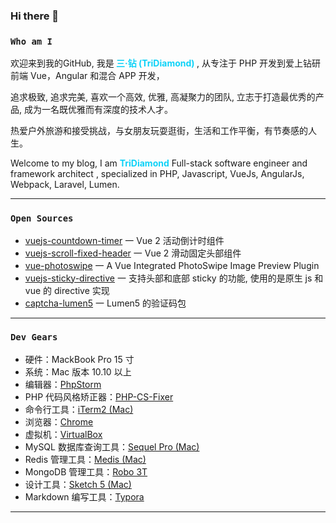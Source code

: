 ### Hi there 👋

<!--
**TriDiamond/TriDiamond** is a ✨ _special_ ✨ repository because its `README.md` (this file) appears on your GitHub profile.

Here are some ideas to get you started:

- 🔭 I’m currently working on ...
- 🌱 I’m currently learning ...
- 👯 I’m looking to collaborate on ...
- 🤔 I’m looking for help with ...
- 💬 Ask me about ...
- 📫 How to reach me: ...
- 😄 Pronouns: ...
- ⚡ Fun fact: ...
-->

### `Who am I`

欢迎来到我的GitHub, 我是<b style="color: #0ed2f7"> **三·钻 (TriDiamond)** </b>,
从专注于 PHP 开发到爱上钻研前端 Vue，Angular 和混合 APP 开发，

追求极致, 追求完美, 喜欢一个高效, 优雅, 高凝聚力的团队,
立志于打造最优秀的产品, 成为一名既优雅而有深度的技术人才。

热爱户外旅游和接受挑战，与女朋友玩耍逛街，生活和工作平衡，有节奏感的人生。

Welcome to my blog, I am <b style="color: #0ed2f7">**TriDiamond**</b>
Full-stack software engineer and framework architect ,
specialized in PHP, Javascript, VueJs, AngularJs, Webpack, Laravel, Lumen.

---

### `Open Sources`

- [vuejs-countdown-timer](https://github.com/TriDiamond/vuejs-countdown-timer) 一 Vue 2 活动倒计时组件
- [vuejs-scroll-fixed-header](https://github.com/TriDiamond/vuejs-scroll-fixed-header) 一 Vue 2 滑动固定头部组件
- [vue-photoswipe](https://github.com/TriDiamond/vue-photoswipe) 一 A Vue Integrated PhotoSwipe Image Preview Plugin
- [vuejs-sticky-directive](https://github.com/TriDiamond/vuejs-sticky-directive) 一 支持头部和底部 sticky 的功能, 使用的是原生 js 和 vue 的 directive 实现
- [captcha-lumen5](https://github.com/TriDiamond/captcha-lumen5) 一 Lumen5 的验证码包

---

### `Dev Gears`

- 硬件：MackBook Pro 15 寸
- 系统：Mac 版本 10.10 以上
- 编辑器：[PhpStorm](https://www.jianshu.com/p/c8a7fcd57896)
- PHP 代码风格矫正器：[PHP-CS-Fixer](https://www.jianshu.com/p/d147dcf43a04)
- 命令行工具：[iTerm2 (Mac)](https://www.iterm2.com/)
- 浏览器：[Chrome](https://www.google.com/chrome/browser/desktop/index.html)
- 虚拟机：[VirtualBox](https://www.virtualbox.org/)
- MySQL 数据库查询工具：[Sequel Pro (Mac)](http://www.sequelpro.com/)
- Redis 管理工具：[Medis (Mac)](https://xclient.info/s/medis.html)
- MongoDB 管理工具：[Robo 3T](https://robomongo.org/)
- 设计工具：[Sketch 5 (Mac)](https://www.sketch.com/)
- Markdown 编写工具：[Typora](https://typora.io/)

---

